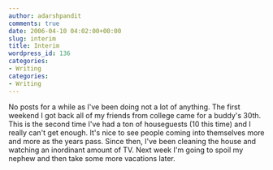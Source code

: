 ```yaml
---
author: adarshpandit
comments: true
date: 2006-04-10 04:02:00+00:00
slug: interim
title: Interim
wordpress_id: 136
categories:
- Writing
categories:
- Writing
---
```


No posts for a while as I've been doing not a lot of anything. The first weekend I got back all of my friends from college came for a buddy's 30th. This is the second time I've had a ton of houseguests (10 this time) and I really can't get enough. It's nice to see people coming into themselves more and more as the years pass. Since then, I've been cleaning the house and watching an inordinant amount of TV. Next week I'm going to spoil my nephew and then take some more vacations later.
